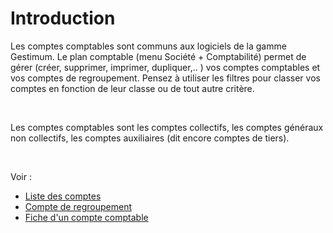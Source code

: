 # Introduction



Les comptes comptables sont communs aux logiciels de la gamme Gestimum. 
 Le plan comptable (menu Société + Comptabilité) permet de gérer (créer, 
 supprimer, imprimer, dupliquer,.. ) vos comptes comptables et vos comptes 
 de regroupement. Pensez à utiliser les filtres pour classer vos comptes 
 en fonction de leur classe ou de tout autre critère.


 


Les comptes comptables sont les comptes collectifs, 
 les comptes généraux non collectifs, 
 les comptes auxiliaires (dit encore 
 comptes de tiers).


 


Voir :


* [Liste 
 des comptes](../2/PlanComptable.md)
* [Compte 
 de regroupement](../8/ComptesRegroupement.md)
* [Fiche 
 d'un compte comptable](../2/Compte.md)


